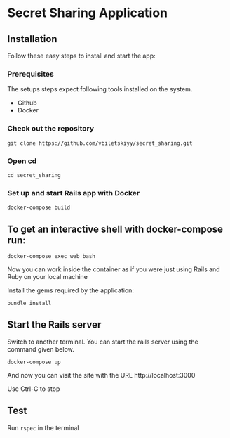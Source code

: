 # Secret Sharing Application

## Installation
Follow these easy steps to install and start the app:

### Prerequisites
The setups steps expect following tools installed on the system.

* Github
* Docker

### Check out the repository
```git clone https://github.com/vbiletskiyy/secret_sharing.git```

### Open cd
```cd secret_sharing```

### Set up and start Rails app with Docker
```docker-compose build```

## To get an interactive shell with docker-compose run:
```docker-compose exec web bash```

Now you can work inside the container as if you were just using Rails and Ruby on your local machine

Install the gems required by the application:

```bundle install```

## Start the Rails server
Switch to another terminal. You can start the rails server using the command given below.

```docker-compose up```

And now you can visit the site with the URL http://localhost:3000

Use Ctrl-C to stop

## Test
Run ```rspec``` in the terminal